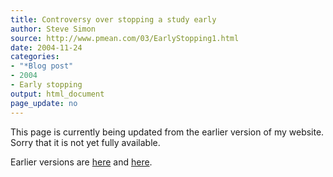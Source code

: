 ```yaml
---
title: Controversy over stopping a study early
author: Steve Simon
source: http://www.pmean.com/03/EarlyStopping1.html
date: 2004-11-24
categories:
- "*Blog post"
- 2004
- Early stopping
output: html_document
page_update: no
---
```


This page is currently being updated from the earlier version of my website. Sorry that it is not yet fully available.

<!---More--->

Earlier versions are [here][sim1] and [here][sim2].

[sim1]: http://www.pmean.com/03/EarlyStopping1.html
[sim2]: http://new.pmean.com/early-stopping-controversy/
